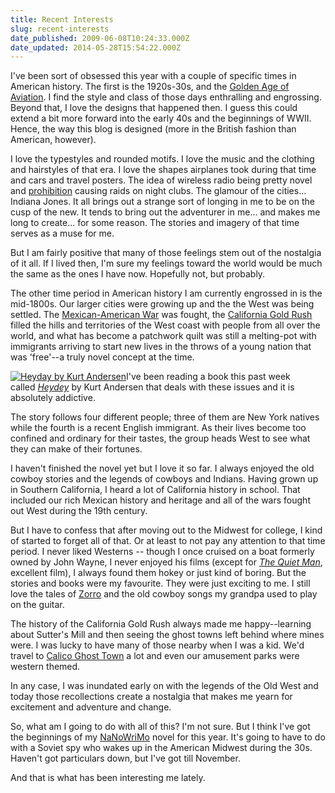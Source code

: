 ```yaml
---
title: Recent Interests
slug: recent-interests
date_published: 2009-06-08T10:24:33.000Z
date_updated: 2014-05-28T15:54:22.000Z
---
```


I've been sort of obsessed this year with a couple of specific times in American history. The first is the 1920s-30s, and the [Golden Age of Aviation](http://en.wikipedia.org/wiki/Golden%20Age%20of%20Aviation). I find the style and class of those days enthralling and engrossing. Beyond that, I love the designs that happened then. I guess this could extend a bit more forward into the early 40s and the beginnings of WWII. Hence, the way this blog is designed (more in the British fashion than American, however).

I love the typestyles and rounded motifs. I love the music and the clothing and hairstyles of that era. I love the shapes airplanes took during that time and cars and travel posters. The idea of wireless radio being pretty novel and [prohibition](http://en.wikipedia.org/wiki/Prohibition%20in%20the%20United%20States) causing raids on night clubs. The glamour of the cities... Indiana Jones. It all brings out a strange sort of longing in me to be on the cusp of the new. It tends to bring out the adventurer in me... and makes me long to create... for some reason. The stories and imagery of that time serves as a muse for me.

But I am fairly positive that many of those feelings stem out of the nostalgia of it all. If I lived then, I'm sure my feelings toward the world would be much the same as the ones I have now. Hopefully not, but probably.

The other time period in American history I am currently engrossed in is the mid-1800s. Our larger cities were growing up and the the West was being settled. The [Mexican-American War](http://en.wikipedia.org/wiki/Mexican-American%20War) was fought, the [California Gold Rush](http://en.wikipedia.org/wiki/California%20Gold%20Rush) filled the hills and territories of the West coast with people from all over the world, and what has become a patchwork quilt was still a melting-pot with immigrants arriving to start new lives in the throws of a young nation that was 'free'--a truly novel concept at the time.

[![Heyday by Kurt Andersen](http://res.cloudinary.com/joelgoodman/image/upload/v1401314063/heyday1_qjkyxm.png)](http://www.amazon.com/gp/product/0812978463?ie=UTF8&amp;tag=joggo-20&amp;linkCode=as2&amp;camp=1789&amp;creative=390957&amp;creativeASIN=0812978463)I've been reading a book this past week called [*Heydey*](http://www.amazon.com/gp/product/0812978463?ie=UTF8&amp;tag=joggo-20&amp;linkCode=as2&amp;camp=1789&amp;creative=390957&amp;creativeASIN=0812978463) by Kurt Andersen that deals with these issues and it is absolutely addictive.

The story follows four different people; three of them are New York natives while the fourth is a recent English immigrant. As their lives become too confined and ordinary for their tastes, the group heads West to see what they can make of their fortunes.

I haven't finished the novel yet but I love it so far. I always enjoyed the old cowboy stories and the legends of cowboys and Indians. Having grown up in Southern California, I heard a lot of California history in school. That included our rich Mexican history and heritage and all of the wars fought out West during the 19th century.

But I have to confess that after moving out to the Midwest for college, I kind of started to forget all of that. Or at least to not pay any attention to that time period. I never liked Westerns -- though I once cruised on a boat formerly owned by John Wayne, I never enjoyed his films (except for [*The Quiet Man*](http://www.imdb.com/Title?0045061), excellent film), I always found them hokey or just kind of boring. But the stories and books were my favourite. They were just exciting to me. I still love the tales of [Zorro](http://en.wikipedia.org/wiki/Zorro) and the old cowboy songs my grandpa used to play on the guitar.

The history of the California Gold Rush always made me happy--learning about Sutter's Mill and then seeing the ghost towns left behind where mines were. I was lucky to have many of those nearby when I was a kid. We'd travel to [Calico Ghost Town](http://en.wikipedia.org/wiki/Calico%2C%20California) a lot and even our amusement parks were western themed.

In any case, I was inundated early on with the legends of the Old West and today those recollections create a nostalgia that makes me yearn for excitement and adventure and change.

So, what am I going to do with all of this? I'm not sure. But I think I've got the beginnings of my [NaNoWriMo](http://nanowrimo.org) novel for this year. It's going to have to do with a Soviet spy who wakes up in the American Midwest during the 30s. Haven't got particulars down, but I've got till November.

And that is what has been interesting me lately.
